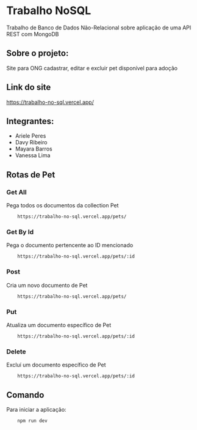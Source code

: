 # Trabalho NoSQL

Trabalho de Banco de Dados Não-Relacional sobre aplicação de uma API REST com MongoDB

## Sobre o projeto:

Site para ONG cadastrar, editar e excluir pet disponível para adoção

## Link do site

https://trabalho-no-sql.vercel.app/

## Integrantes:

- Ariele Peres
- Davy Ribeiro
- Mayara Barros
- Vanessa Lima

## Rotas de Pet

### Get All 

Pega todos os documentos da collection Pet 

``` 
    https://trabalho-no-sql.vercel.app/pets/
```
### Get By Id

Pega o documento pertencente ao ID mencionado 

``` 
    https://trabalho-no-sql.vercel.app/pets/:id
```

### Post

Cria um novo documento de Pet

``` 
    https://trabalho-no-sql.vercel.app/pets/
```

### Put

Atualiza um documento específico de Pet

``` 
    https://trabalho-no-sql.vercel.app/pets/:id
```

### Delete

Excluí um documento específico de Pet 

``` 
    https://trabalho-no-sql.vercel.app/pets/:id
```


## Comando

Para iniciar a aplicação:

``` cmd
    npm run dev
```

